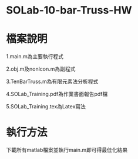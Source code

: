 # SOLab-10-bar-Truss-HW
# 檔案說明
1.main.m為主要執行程式

2.obj.m及nonlcon.m為副程式

3.TenBarTruss.m為有限元素法分析程式

4.SOLab_Training.pdf為作業書面報告pdf檔

5.SOLab_Training.tex為Latex寫法

# 執行方法
下載所有matlab檔案並執行main.m即可得最佳化結果
